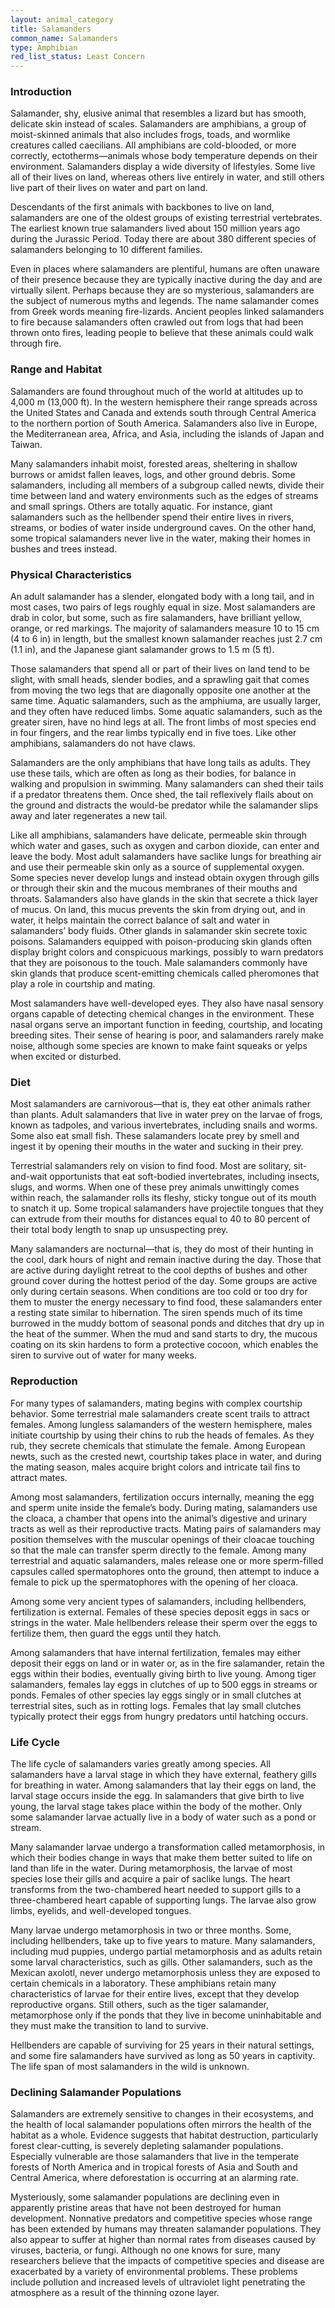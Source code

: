 ```yaml
---
layout: animal_category
title: Salamanders
common_name: Salamanders
type: Amphibian
red_list_status: Least Concern
---
```


### Introduction

Salamander, shy, elusive animal that resembles a lizard but has smooth, delicate skin instead of scales. Salamanders are amphibians, a group of moist-skinned animals that also includes frogs, toads, and wormlike creatures called caecilians. All amphibians are cold-blooded, or more correctly, ectotherms—animals whose body temperature depends on their environment. Salamanders display a wide diversity of lifestyles. Some live all of their lives on land, whereas others live entirely in water, and still others live part of their lives on water and part on land.

Descendants of the first animals with backbones to live on land, salamanders are one of the oldest groups of existing terrestrial vertebrates. The earliest known true salamanders lived about 150 million years ago during the Jurassic Period. Today there are about 380 different species of salamanders belonging to 10 different families.
 
Even in places where salamanders are plentiful, humans are often unaware of their presence because they are typically inactive during the day and are virtually silent. Perhaps because they are so mysterious, salamanders are the subject of numerous myths and legends. The name salamander comes from Greek words meaning fire-lizards. Ancient peoples linked salamanders to fire because salamanders often crawled out from logs that had been thrown onto fires, leading people to believe that these animals could walk through fire. 


### Range and Habitat

Salamanders are found throughout much of the world at altitudes up to 4,000 m (13,000 ft). In the western hemisphere their range spreads across the United States and Canada and extends south through Central America to the northern portion of South America. Salamanders also live in Europe, the Mediterranean area, Africa, and Asia, including the islands of Japan and Taiwan. 

Many salamanders inhabit moist, forested areas, sheltering in shallow burrows or amidst fallen leaves, logs, and other ground debris. Some salamanders, including all members of a subgroup called newts, divide their time between land and watery environments such as the edges of streams and small springs. Others are totally aquatic. For instance, giant salamanders such as the hellbender spend their entire lives in rivers, streams, or bodies of water inside underground caves. On the other hand, some tropical salamanders never live in the water, making their homes in bushes and trees instead. 


### Physical Characteristics

An adult salamander has a slender, elongated body with a long tail, and in most cases, two pairs of legs roughly equal in size. Most salamanders are drab in color, but some, such as fire salamanders, have brilliant yellow, orange, or red markings. The majority of salamanders measure 10 to 15 cm (4 to 6 in) in length, but the smallest known salamander reaches just 2.7 cm (1.1 in), and the Japanese giant salamander grows to 1.5 m (5 ft). 

Those salamanders that spend all or part of their lives on land tend to be slight, with small heads, slender bodies, and a sprawling gait that comes from moving the two legs that are diagonally opposite one another at the same time. Aquatic salamanders, such as the amphiuma, are usually larger, and they often have reduced limbs. Some aquatic salamanders, such as the greater siren, have no hind legs at all. The front limbs of most species end in four fingers, and the rear limbs typically end in five toes. Like other amphibians, salamanders do not have claws. 

Salamanders are the only amphibians that have long tails as adults. They use these tails, which are often as long as their bodies, for balance in walking and propulsion in swimming. Many salamanders can shed their tails if a predator threatens them. Once shed, the tail reflexively flails about on the ground and distracts the would-be predator while the salamander slips away and later regenerates a new tail.

Like all amphibians, salamanders have delicate, permeable skin through which water and gases, such as oxygen and carbon dioxide, can enter and leave the body. Most adult salamanders have saclike lungs for breathing air and use their permeable skin only as a source of supplemental oxygen. Some species never develop lungs and instead obtain oxygen through gills or through their skin and the mucous membranes of their mouths and throats. Salamanders also have glands in the skin that secrete a thick layer of mucus. On land, this mucus prevents the skin from drying out, and in water, it helps maintain the correct balance of salt and water in salamanders’ body fluids. Other glands in salamander skin secrete toxic poisons. Salamanders equipped with poison-producing skin glands often display bright colors and conspicuous markings, possibly to warn predators that they are poisonous to the touch. Male salamanders commonly have skin glands that produce scent-emitting chemicals called pheromones that play a role in courtship and mating.

Most salamanders have well-developed eyes. They also have nasal sensory organs capable of detecting chemical changes in the environment. These nasal organs serve an important function in feeding, courtship, and locating breeding sites. Their sense of hearing is poor, and salamanders rarely make noise, although some species are known to make faint squeaks or yelps when excited or disturbed. 


### Diet

Most salamanders are carnivorous—that is, they eat other animals rather than plants. Adult salamanders that live in water prey on the larvae of frogs, known as tadpoles, and various invertebrates, including snails and worms. Some also eat small fish. These salamanders locate prey by smell and ingest it by opening their mouths in the water and sucking in their prey. 

Terrestrial salamanders rely on vision to find food. Most are solitary, sit-and-wait opportunists that eat soft-bodied invertebrates, including insects, slugs, and worms. When one of these prey animals unwittingly comes within reach, the salamander rolls its fleshy, sticky tongue out of its mouth to snatch it up. Some tropical salamanders have projectile tongues that they can extrude from their mouths for distances equal to 40 to 80 percent of their total body length to snap up unsuspecting prey. 

Many salamanders are nocturnal—that is, they do most of their hunting in the cool, dark hours of night and remain inactive during the day. Those that are active during daylight retreat to the cool depths of bushes and other ground cover during the hottest period of the day. Some groups are active only during certain seasons. When conditions are too cold or too dry for them to muster the energy necessary to find food, these salamanders enter a resting state similar to hibernation. The siren spends much of its time burrowed in the muddy bottom of seasonal ponds and ditches that dry up in the heat of the summer. When the mud and sand starts to dry, the mucous coating on its skin hardens to form a protective cocoon, which enables the siren to survive out of water for many weeks. 

### Reproduction

For many types of salamanders, mating begins with complex courtship behavior. Some terrestrial male salamanders create scent trails to attract females. Among lungless salamanders of the western hemisphere, males initiate courtship by using their chins to rub the heads of females. As they rub, they secrete chemicals that stimulate the female. Among European newts, such as the crested newt, courtship takes place in water, and during the mating season, males acquire bright colors and intricate tail fins to attract mates.

Among most salamanders, fertilization occurs internally, meaning the egg and sperm unite inside the female’s body. During mating, salamanders use the cloaca, a chamber that opens into the animal’s digestive and urinary tracts as well as their reproductive tracts. Mating pairs of salamanders may position themselves with the muscular openings of their cloacae touching so that the male can transfer sperm directly to the female. Among many terrestrial and aquatic salamanders, males release one or more sperm-filled capsules called spermatophores onto the ground, then attempt to induce a female to pick up the spermatophores with the opening of her cloaca. 

Among some very ancient types of salamanders, including hellbenders, fertilization is external. Females of these species deposit eggs in sacs or strings in the water. Male hellbenders release their sperm over the eggs to fertilize them, then guard the eggs until they hatch.

Among salamanders that have internal fertilization, females may either deposit their eggs on land or in water or, as in the fire salamander, retain the eggs within their bodies, eventually giving birth to live young. Among tiger salamanders, females lay eggs in clutches of up to 500 eggs in streams or ponds. Females of other species lay eggs singly or in small clutches at terrestrial sites, such as in rotting logs. Females that lay small clutches typically protect their eggs from hungry predators until hatching occurs. 

### Life Cycle

The life cycle of salamanders varies greatly among species. All salamanders have a larval stage in which they have external, feathery gills for breathing in water. Among salamanders that lay their eggs on land, the larval stage occurs inside the egg. In salamanders that give birth to live young, the larval stage takes place within the body of the mother. Only some salamander larvae actually live in a body of water such as a pond or stream.

Many salamander larvae undergo a transformation called metamorphosis, in which their bodies change in ways that make them better suited to life on land than life in the water. During metamorphosis, the larvae of most species lose their gills and acquire a pair of saclike lungs. The heart transforms from the two-chambered heart needed to support gills to a three-chambered heart capable of supporting lungs. The larvae also grow limbs, eyelids, and well-developed tongues. 

Many larvae undergo metamorphosis in two or three months. Some, including hellbenders, take up to five years to mature. Many salamanders, including mud puppies, undergo partial metamorphosis and as adults retain some larval characteristics, such as gills. Other salamanders, such as the Mexican axolotl, never undergo metamorphosis unless they are exposed to certain chemicals in a laboratory. These amphibians retain many characteristics of larvae for their entire lives, except that they develop reproductive organs. Still others, such as the tiger salamander, metamorphose only if the ponds that they live in become uninhabitable and they must make the transition to land to survive. 

Hellbenders are capable of surviving for 25 years in their natural settings, and some fire salamanders have survived as long as 50 years in captivity. The life span of most salamanders in the wild is unknown.

### Declining Salamander Populations

Salamanders are extremely sensitive to changes in their ecosystems, and the health of local salamander populations often mirrors the health of the habitat as a whole. Evidence suggests that habitat destruction, particularly forest clear-cutting, is severely depleting salamander populations. Especially vulnerable are those salamanders that live in the temperate forests of North America and in tropical forests of Asia and South and Central America, where deforestation is occurring at an alarming rate. 

Mysteriously, some salamander populations are declining even in apparently pristine areas that have not been destroyed for human development. Nonnative predators and competitive species whose range has been extended by humans may threaten salamander populations. They also appear to suffer at higher than normal rates from diseases caused by viruses, bacteria, or fungi. Although no one knows for sure, many researchers believe that the impacts of competitive species and disease are exacerbated by a variety of environmental problems. These problems include pollution and increased levels of ultraviolet light penetrating the atmosphere as a result of the thinning ozone layer.